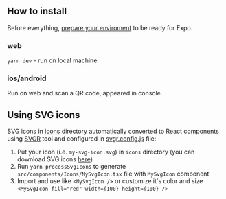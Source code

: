 ## How to install

Before everything, [prepare your enviroment](https://docs.expo.dev/get-started/installation/) to be ready for Expo.

### web

`yarn dev` - run on local machine

### ios/android

Run on web and scan a QR code, appeared in console.

## Using SVG icons

SVG icons in [icons](icons) directory automatically converted to React components using [SVGR](https://react-svgr.com/docs/options/) tool
and configured in [svgr.config.js](svgr.config.js) file:

1. Put your icon (i.e. `my-svg-icon.svg`) in `icons` directory (you can download SVG icons [here](https://www.svgrepo.com/vectors/check/monocolor/))
1. Run `yarn processSvgIcons` to generate `src/components/Icons/MySvgIcon.tsx` file with `MySvgIcon` component
1. Import and use like `<MySvgIcon />` or customize it's color and size `<MySvgIcon fill="red" width={100} height={100} />`
